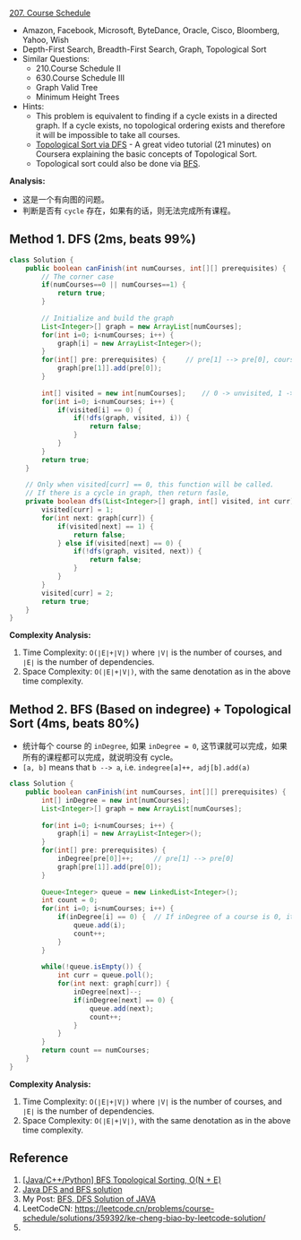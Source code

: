 [207. Course Schedule](https://leetcode.com/problems/course-schedule/)

* Amazon, Facebook, Microsoft, ByteDance, Oracle, Cisco, Bloomberg, Yahoo, Wish
* Depth-First Search, Breadth-First Search, Graph, Topological Sort
* Similar Questions:
    * 210.Course Schedule II
    * 630.Course Schedule III
    * Graph Valid Tree
    * Minimum Height Trees
* Hints:
    * This problem is equivalent to finding if a cycle exists in a directed graph. If a cycle exists, no topological ordering exists and therefore it will be impossible to take all courses.
    * [Topological Sort via DFS](https://class.coursera.org/algo-003/lecture/52) - A great video tutorial (21 minutes) on Coursera explaining the basic concepts of Topological Sort.
    * Topological sort could also be done via [BFS](https://en.wikipedia.org/wiki/Topological_sorting#Algorithms).
    
  
**Analysis:**
* 这是一个有向图的问题。
* 判断是否有 `cycle` 存在，如果有的话，则无法完成所有课程。


## Method 1. DFS (2ms, beats 99%)
```java 
class Solution {
    public boolean canFinish(int numCourses, int[][] prerequisites) {
        // The corner case
        if(numCourses==0 || numCourses==1) {
            return true;
        }
        
        // Initialize and build the graph
        List<Integer>[] graph = new ArrayList[numCourses];
        for(int i=0; i<numCourses; i++) {
            graph[i] = new ArrayList<Integer>();
        }
        for(int[] pre: prerequisites) {     // pre[1] --> pre[0], course pre[1] has to be finished before pre[0]
            graph[pre[1]].add(pre[0]);
        }
        
        int[] visited = new int[numCourses];    // 0 -> unvisited, 1 -> visiting, 2 -> visited
        for(int i=0; i<numCourses; i++) {
            if(visited[i] == 0) {
                if(!dfs(graph, visited, i)) {
                    return false;
                }
            }
        }
        return true;
    }
    
    // Only when visited[curr] == 0, this function will be called.
    // If there is a cycle in graph, then return fasle,
    private boolean dfs(List<Integer>[] graph, int[] visited, int curr) {
        visited[curr] = 1;
        for(int next: graph[curr]) {
            if(visited[next] == 1) {
                return false;
            } else if(visited[next] == 0) {
                if(!dfs(graph, visited, next)) {
                    return false;
                }
            }
        }
        visited[curr] = 2;
        return true;
    }
}
```
**Complexity Analysis:**
1. Time Complexity: `O(∣E∣+∣V∣)` where `∣V∣` is the number of courses, and `∣E∣` is the number of dependencies. 
2. Space Complexity: `O(∣E∣+∣V∣)`, with the same denotation as in the above time complexity. 
    

## Method 2. BFS (Based on indegree) + Topological Sort (4ms, beats 80%)
* 统计每个 course 的 `inDegree`, 如果 `inDegree = 0`, 这节课就可以完成，如果所有的课程都可以完成，就说明没有 cycle。
* `[a, b]` means that `b --> a`, i.e. `indegree[a]++, adj[b].add(a)`
```java 
class Solution {
    public boolean canFinish(int numCourses, int[][] prerequisites) {
        int[] inDegree = new int[numCourses];
        List<Integer>[] graph = new ArrayList[numCourses];
        
        for(int i=0; i<numCourses; i++) {
            graph[i] = new ArrayList<Integer>();
        }
        for(int[] pre: prerequisites) {
            inDegree[pre[0]]++;     // pre[1] --> pre[0]
            graph[pre[1]].add(pre[0]);
        }
    
        Queue<Integer> queue = new LinkedList<Integer>();
        int count = 0;
        for(int i=0; i<numCourses; i++) {
            if(inDegree[i] == 0) {  // If inDegree of a course is 0, it means that this courses can be finished
                queue.add(i);
                count++;
            }
        }
        
        while(!queue.isEmpty()) {
            int curr = queue.poll();
            for(int next: graph[curr]) {
                inDegree[next]--;
                if(inDegree[next] == 0) {
                    queue.add(next);
                    count++;
                }
            }
        }
        return count == numCourses;
    }
}
```
**Complexity Analysis:**
1. Time Complexity: `O(∣E∣+∣V∣)` where `∣V∣` is the number of courses, and `∣E∣` is the number of dependencies. 
2. Space Complexity: `O(∣E∣+∣V∣)`, with the same denotation as in the above time complexity. 


## Reference
1. [[Java/C++/Python] BFS Topological Sorting, O(N + E)](https://leetcode.com/problems/course-schedule/discuss/162743/JavaC%2B%2BPython-BFS-Topological-Sorting-O(N-%2B-E))
2. [Java DFS and BFS solution](https://leetcode.com/problems/course-schedule/discuss/58524/Java-DFS-and-BFS-solution)
3. My Post: [BFS, DFS Solution of JAVA](https://leetcode.com/problems/course-schedule/discuss/784241/BFS-of-JAVA-inDegree)
4. LeetCodeCN: https://leetcode.cn/problems/course-schedule/solutions/359392/ke-cheng-biao-by-leetcode-solution/
5. 